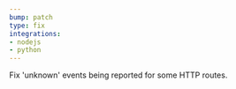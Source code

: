 ```yaml
---
bump: patch
type: fix
integrations:
- nodejs
- python
---
```


Fix 'unknown' events being reported for some HTTP routes.
